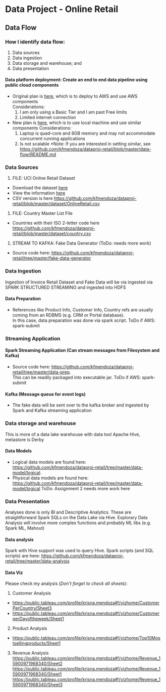 # Data Project - Online Retail

## Data Flow 
### How I identify data flow:
1. Data sources
1. Data ingestion
1. Data storage and warehouse; and
1. Data presentation
#### Data platform deployment: Create an end to end data pipeline using public cloud components
- Original plan is [here](https://github.com/kfmendoza/dataproj-retail/blob/master/data-flow/retail-orig.png), which is to deploy to AWS and use AWS components <br>
  Considerations:
   1. I am only using a Basic Tier and I am past Free limits
   1. Limited internet connection
- New plan is [here](https://github.com/kfmendoza/dataproj-retail/blob/master/data-flow/retail-new.png), which is to use local machine and use similar components
  Considerations:
   1. Laptop is quad-core and 8GB memory and may not accommodate concurrent running applications
   1. Is not scalable
   *Note: If you are interested in setting similar, see https://github.com/kfmendoza/dataproj-retail/blob/master/data-flow/README.md

### Data Sources
1. FILE: UCI Online Retail Dataset
- Download the dataset [here](https://archive.ics.uci.edu/ml/machine-learning-databases/00352/)
- View the information [here](https://archive.ics.uci.edu/ml/datasets/online+retail)
- CSV version is here https://github.com/kfmendoza/dataproj-retail/blob/master/dataset/OnlineRetail.csv
1. FILE: Country Master List File
- Countries with their ISO 2-letter code here https://github.com/kfmendoza/dataproj-retail/blob/master/dataset/country.csv
1. STREAM TO KAFKA: Fake Data Generator (ToDo: needs more work)
- Source code here: https://github.com/kfmendoza/dataproj-retail/tree/master/fake-data-generator 

### Data Ingestion
Ingestion of Invoice Retail Dataset and Fake Data will be via ingested via SPARK STRUCTURED STREAMING and ingested into HDFS
#### Data Preparation 
- References like Product Info, Customer Info, Country refs are usually coming from an RDBMS (e.g. CRM or Portal database). 
<br> In this case, data preparation was done via spark script. ToDo if AWS: spark-submit
### Streaming Application
#### Spark Streaming Application (Can stream messages from Filesystem and Kafka)
- Source code here: https://github.com/kfmendoza/dataproj-retail/tree/master/data-prep. 
<br> This can be readily packaged into executable jar. ToDo if AWS: spark-submit
#### Kafka (Message queue for event logs)
- The fake data will be sent over to the kafka broker and ingested by Spark and Kafka streaming application

### Data storage and warehouse
This is more of a data lake warehouse with data tool Apache Hive, metastore is Derby 
#### Data Models
- Logical data models are found here: https://github.com/kfmendoza/dataproj-retail/tree/master/data-model/logical.
- Physical data models are found here: https://github.com/kfmendoza/dataproj-retail/tree/master/data-model/logical
ToDo: Assignment 2 needs more work here

### Data Presentation 
Analyses done is only BI and Descriptive Analytics. These are straightforward Spark SQLs on the Data Lake via Hive. Explorary Data Analysis will involve more complex functions and probably ML libs (e.g. Spark ML, Mahout)
#### Data analysis
Spark with Hive support was used to query Hive. Spark scripts (and SQL scripts) are here: https://github.com/kfmendoza/dataproj-retail/tree/master/data-analysis
#### Data Viz
Please check my analysis (*Don't forget to check all sheets*):
1. Customer Analysis
* https://public.tableau.com/profile/krisna.mendoza#!/vizhome/CustomerPerCountry/Sheet3
* https://public.tableau.com/profile/krisna.mendoza#!/vizhome/CustomerperDayoftheweek/Sheet1
2. Product Analysis
* https://public.tableau.com/profile/krisna.mendoza#!/vizhome/Top10Mostsellingproducts/Sheet1
3. Revenue Analysis
https://public.tableau.com/profile/krisna.mendoza#!/vizhome/Revenue_15900971968340/Sheet2
https://public.tableau.com/profile/krisna.mendoza#!/vizhome/Revenue_15900971968340/Sheet1
https://public.tableau.com/profile/krisna.mendoza#!/vizhome/Revenue_15900971968340/Sheet3


